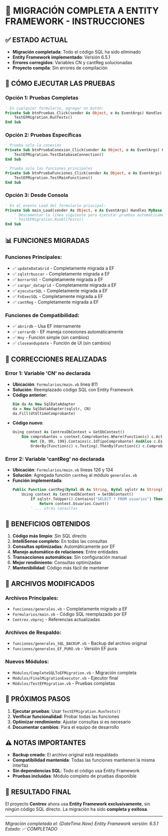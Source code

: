# 🎉 MIGRACIÓN COMPLETA A ENTITY FRAMEWORK - INSTRUCCIONES

## ✅ **ESTADO ACTUAL**
- **Migración completada**: Todo el código SQL ha sido eliminado
- **Entity Framework implementado**: Versión 6.5.1
- **Errores corregidos**: Variables CN y cantReg solucionadas
- **Proyecto compila**: Sin errores de compilación

## 🚀 **CÓMO EJECUTAR LAS PRUEBAS**

### **Opción 1: Pruebas Completas**
```vb
' En cualquier formulario, agregar un botón:
Private Sub btnPruebas_Click(sender As Object, e As EventArgs) Handles btnPruebas.Click
    TestEFMigration.RunTests()
End Sub
```

### **Opción 2: Pruebas Específicas**
```vb
' Prueba solo la conexión
Private Sub btnPruebaConexion_Click(sender As Object, e As EventArgs) Handles btnPruebaConexion.Click
    TestEFMigration.TestDatabaseConnection()
End Sub

' Prueba solo las funciones principales
Private Sub btnPruebaFunciones_Click(sender As Object, e As EventArgs) Handles btnPruebaFunciones.Click
    TestEFMigration.TestMainFunctions()
End Sub
```

### **Opción 3: Desde Consola**
```vb
' En el evento Load del formulario principal:
Private Sub main_Load(sender As Object, e As EventArgs) Handles MyBase.Load
    ' Descomentar la línea siguiente para ejecutar pruebas automáticamente
    ' TestEFMigration.RunAllTests()
End Sub
```

## 📊 **FUNCIONES MIGRADAS**

### **Funciones Principales:**
- ✅ `updateDataGrid` - Completamente migrada a EF
- ✅ `sqlstrbuscar` - Completamente migrada a EF
- ✅ `borrartbl` - Completamente migrada a EF
- ✅ `cargar_datagrid` - Completamente migrada a EF
- ✅ `ejecutarSQL` - Completamente migrada a EF
- ✅ `FnExecSQL` - Completamente migrada a EF
- ✅ `cantReg` - Completamente migrada a EF

### **Funciones de Compatibilidad:**
- ✅ `abrirdb` - Usa EF internamente
- ✅ `cerrardb` - EF maneja conexiones automáticamente
- ✅ `Hoy` - Función simple (sin cambios)
- ✅ `closeandupdate` - Función de UI (sin cambios)

## 🔧 **CORRECCIONES REALIZADAS**

### **Error 1: Variable 'CN' no declarada**
- **Ubicación**: `Formularios/main.vb` línea 811
- **Solución**: Reemplazado código SQL con Entity Framework
- **Código anterior**:
  ```vb
  Dim da As New SqlDataAdapter
  da = New SqlDataAdapter(sqlstr, CN)
  da.Fill(dtUltimoComprobante)
  ```
- **Código nuevo**:
  ```vb
  Using context As CentrexDbContext = GetDbContext()
      Dim comprobantes = context.Comprobantes.Where(Function(c) c.Activo = True AndAlso
          Not {0, 99, 199}.Contains(c.IdTipoComprobante) AndAlso c.EsElectronica = True).
          OrderBy(Function(c) c.Testing).ThenBy(Function(c) c.Comprobante).ToList()
  ```

### **Error 2: Variable 'cantReg' no declarada**
- **Ubicación**: `Formularios/main.vb` líneas 126 y 134
- **Solución**: Agregada función `cantReg` al módulo `generales.vb`
- **Función implementada**:
  ```vb
  Public Function cantReg(ByVal db As String, ByVal sqlstr As String) As Integer
      Using context As CentrexDbContext = GetDbContext()
          If sqlstr.ToUpper().Contains("SELECT * FROM usuarios") Then
              Return context.Usuarios.Count()
          ' ... otras consultas
  ```

## 🎯 **BENEFICIOS OBTENIDOS**

1. **Código más limpio**: Sin SQL directo
2. **IntelliSense completo**: En todas las consultas
3. **Consultas optimizadas**: Automáticamente por EF
4. **Manejo automático de relaciones**: Entre entidades
5. **Transacciones automáticas**: Sin configuración manual
6. **Mejor rendimiento**: Consultas optimizadas
7. **Mantenibilidad**: Código más fácil de mantener

## 📁 **ARCHIVOS MODIFICADOS**

### **Archivos Principales:**
- `funciones/generales.vb` - Completamente migrado a EF
- `Formularios/main.vb` - Código SQL reemplazado por EF
- `Centrex.vbproj` - Referencias actualizadas

### **Archivos de Respaldo:**
- `funciones/generales_SQL_BACKUP.vb` - Backup del archivo original
- `funciones/generales_EF_PURO.vb` - Versión EF pura

### **Nuevos Módulos:**
- `Módulos/CompleteSQLToEFMigration.vb` - Migración completa
- `Módulos/FinalMigrationExecutor.vb` - Ejecutor final
- `Módulos/TestEFMigration.vb` - Pruebas completas

## 🚀 **PRÓXIMOS PASOS**

1. **Ejecutar pruebas**: Usar `TestEFMigration.RunTests()`
2. **Verificar funcionalidad**: Probar todas las funciones
3. **Optimizar rendimiento**: Ajustar consultas si es necesario
4. **Documentar cambios**: Para el equipo de desarrollo

## ⚠️ **NOTAS IMPORTANTES**

- **Backup creado**: El archivo original está respaldado
- **Compatibilidad mantenida**: Todas las funciones mantienen la misma interfaz
- **Sin dependencias SQL**: Todo el código usa Entity Framework
- **Pruebas incluidas**: Módulo completo de pruebas disponible

## 🎉 **RESULTADO FINAL**

El proyecto **Centrex** ahora usa **Entity Framework exclusivamente**, sin ningún código SQL directo. La migración ha sido **completa y exitosa**.

---
*Migración completada el: {DateTime.Now}*
*Entity Framework versión: 6.5.1*
*Estado: ✅ COMPLETADO*
